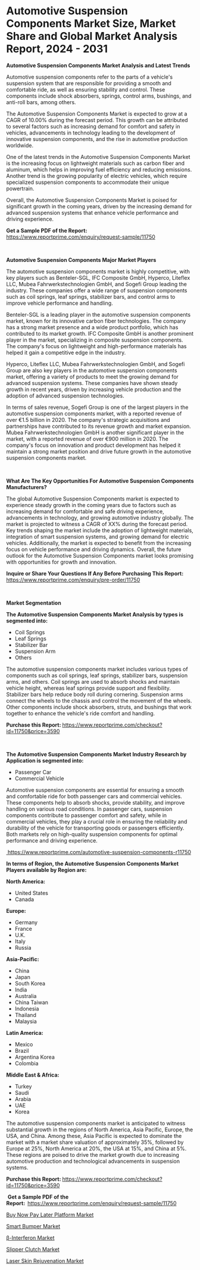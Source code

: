 <p><h1>Automotive Suspension Components Market Size, Market Share and Global Market Analysis Report, 2024 - 2031</h1></p><p><strong>Automotive Suspension Components Market Analysis and Latest Trends</strong></p>
<p><p>Automotive suspension components refer to the parts of a vehicle's suspension system that are responsible for providing a smooth and comfortable ride, as well as ensuring stability and control. These components include shock absorbers, springs, control arms, bushings, and anti-roll bars, among others.</p><p>The Automotive Suspension Components Market is expected to grow at a CAGR of 10.00% during the forecast period. This growth can be attributed to several factors such as increasing demand for comfort and safety in vehicles, advancements in technology leading to the development of innovative suspension components, and the rise in automotive production worldwide.</p><p>One of the latest trends in the Automotive Suspension Components Market is the increasing focus on lightweight materials such as carbon fiber and aluminum, which helps in improving fuel efficiency and reducing emissions. Another trend is the growing popularity of electric vehicles, which require specialized suspension components to accommodate their unique powertrain.</p><p>Overall, the Automotive Suspension Components Market is poised for significant growth in the coming years, driven by the increasing demand for advanced suspension systems that enhance vehicle performance and driving experience.</p></p>
<p><strong>Get a Sample PDF of the Report:&nbsp;</strong> <a href="https://www.reportprime.com/enquiry/request-sample/11750">https://www.reportprime.com/enquiry/request-sample/11750</a></p>
<p>&nbsp;</p>
<p><strong>Automotive Suspension Components Major Market Players</strong></p>
<p><p>The automotive suspension components market is highly competitive, with key players such as Benteler-SGL, IFC Composite GmbH, Hyperco, Liteflex LLC, Mubea Fahrwerkstechnologien GmbH, and Sogefi Group leading the industry. These companies offer a wide range of suspension components such as coil springs, leaf springs, stabilizer bars, and control arms to improve vehicle performance and handling.</p><p>Benteler-SGL is a leading player in the automotive suspension components market, known for its innovative carbon fiber technologies. The company has a strong market presence and a wide product portfolio, which has contributed to its market growth. IFC Composite GmbH is another prominent player in the market, specializing in composite suspension components. The company's focus on lightweight and high-performance materials has helped it gain a competitive edge in the industry.</p><p>Hyperco, Liteflex LLC, Mubea Fahrwerkstechnologien GmbH, and Sogefi Group are also key players in the automotive suspension components market, offering a variety of products to meet the growing demand for advanced suspension systems. These companies have shown steady growth in recent years, driven by increasing vehicle production and the adoption of advanced suspension technologies.</p><p>In terms of sales revenue, Sogefi Group is one of the largest players in the automotive suspension components market, with a reported revenue of over €1.5 billion in 2020. The company's strategic acquisitions and partnerships have contributed to its revenue growth and market expansion. Mubea Fahrwerkstechnologien GmbH is another significant player in the market, with a reported revenue of over €900 million in 2020. The company's focus on innovation and product development has helped it maintain a strong market position and drive future growth in the automotive suspension components market.</p></p>
<p>&nbsp;</p>
<p><strong>What Are The Key Opportunities For Automotive Suspension Components Manufacturers?</strong></p>
<p><p>The global Automotive Suspension Components market is expected to experience steady growth in the coming years due to factors such as increasing demand for comfortable and safe driving experience, advancements in technology, and growing automotive industry globally. The market is projected to witness a CAGR of XX% during the forecast period. Key trends shaping the market include the adoption of lightweight materials, integration of smart suspension systems, and growing demand for electric vehicles. Additionally, the market is expected to benefit from the increasing focus on vehicle performance and driving dynamics. Overall, the future outlook for the Automotive Suspension Components market looks promising with opportunities for growth and innovation.</p></p>
<p><strong>Inquire or Share Your Questions If Any Before Purchasing This Report:</strong> <a href="https://www.reportprime.com/enquiry/pre-order/11750">https://www.reportprime.com/enquiry/pre-order/11750</a></p>
<p>&nbsp;</p>
<p><strong>Market Segmentation</strong></p>
<p><strong>The Automotive Suspension Components Market Analysis by types is segmented into:</strong></p>
<p><ul><li>Coil Springs</li><li>Leaf Springs</li><li>Stabilizer Bar</li><li>Suspension Arm</li><li>Others</li></ul></p>
<p><p>The automotive suspension components market includes various types of components such as coil springs, leaf springs, stabilizer bars, suspension arms, and others. Coil springs are used to absorb shocks and maintain vehicle height, whereas leaf springs provide support and flexibility. Stabilizer bars help reduce body roll during cornering. Suspension arms connect the wheels to the chassis and control the movement of the wheels. Other components include shock absorbers, struts, and bushings that work together to enhance the vehicle's ride comfort and handling.</p></p>
<p><strong>Purchase this Report:&nbsp;</strong><a href="https://www.reportprime.com/checkout?id=11750&price=3590">https://www.reportprime.com/checkout?id=11750&price=3590</a></p>
<p>&nbsp;</p>
<p><strong>The Automotive Suspension Components Market Industry Research by Application is segmented into:</strong></p>
<p><ul><li>Passenger Car</li><li>Commercial Vehicle</li></ul></p>
<p><p>Automotive suspension components are essential for ensuring a smooth and comfortable ride for both passenger cars and commercial vehicles. These components help to absorb shocks, provide stability, and improve handling on various road conditions. In passenger cars, suspension components contribute to passenger comfort and safety, while in commercial vehicles, they play a crucial role in ensuring the reliability and durability of the vehicle for transporting goods or passengers efficiently. Both markets rely on high-quality suspension components for optimal performance and driving experience.</p></p>
<p><a href="https://www.reportprime.com/automotive-suspension-components-r11750">&nbsp;https://www.reportprime.com/automotive-suspension-components-r11750</a></p>
<p><strong>In terms of Region, the Automotive Suspension Components Market Players available by Region are:</strong></p>
<p>
    <p> <strong> North America: </strong>
        <ul>
            <li>United States</li>
            <li>Canada</li>
        </ul>
        </p> 
    <p> <strong> Europe: </strong>
        <ul>
            <li>Germany</li>
            <li>France</li>
            <li>U.K.</li>
            <li>Italy</li>
            <li>Russia</li>
        </ul>
        </p> 
    <p> <strong> Asia-Pacific: </strong>
        <ul>
            <li>China</li>
            <li>Japan</li>
            <li>South Korea</li>
            <li>India</li>
            <li>Australia</li>
            <li>China Taiwan</li>
            <li>Indonesia</li>
            <li>Thailand</li>
            <li>Malaysia</li>
        </ul>
        </p> 
    <p> <strong> Latin America: </strong>
        <ul>
            <li>Mexico</li>
            <li>Brazil</li>
            <li>Argentina Korea</li>
            <li>Colombia</li>
        </ul>
        </p> 
    <p> <strong> Middle East & Africa: </strong>
        <ul>
            <li>Turkey</li>
            <li>Saudi</li>
            <li>Arabia</li>
            <li>UAE</li>
            <li>Korea</li>
        </ul>
    </p>
    </p>
<p><p>The automotive suspension components market is anticipated to witness substantial growth in the regions of North America, Asia Pacific, Europe, the USA, and China. Among these, Asia Pacific is expected to dominate the market with a market share valuation of approximately 35%, followed by Europe at 25%, North America at 20%, the USA at 15%, and China at 5%. These regions are poised to drive the market growth due to increasing automotive production and technological advancements in suspension systems.</p></p>
<p><strong>Purchase this Report: </strong><a href="https://www.reportprime.com/checkout?id=11750&price=3590">https://www.reportprime.com/checkout?id=11750&price=3590</a></p>
<p>&nbsp;<strong>Get a Sample PDF of the Report:&nbsp;&nbsp;</strong><a href="https://www.reportprime.com/enquiry/request-sample/11750">https://www.reportprime.com/enquiry/request-sample/11750</a></p>
<p><strong></strong></p>
<p><p><a href="https://issuu.com/reportprime-2/docs/buy-now-pay-later-platform-market-s_e53ebc2cfd7827">Buy Now Pay Later Platform Market</a></p><p><a href="https://github.com/sydneyHley85/Market-Research-Report-List-1/blob/main/smart-bumper-market.md">Smart Bumper Market</a></p><p><a href="https://issuu.com/reportprime-2/docs/b-interferon-market-size-2030.pptx_a694bd3d67b94c">β-Interferon Market</a></p><p><a href="https://github.com/trameciabutler45/Market-Research-Report-List-1/blob/main/slipper-clutch-market.md">Slipper Clutch Market</a></p><p><a href="https://issuu.com/reportprime-2/docs/laser-skin-rejuvenation-market-size_d8d24de21de2ee">Laser Skin Rejuvenation Market</a></p></p>